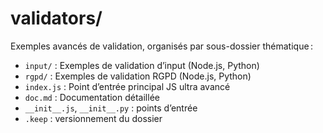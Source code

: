 # validators/

Exemples avancés de validation, organisés par sous-dossier thématique :

- `input/` : Exemples de validation d’input (Node.js, Python)
- `rgpd/` : Exemples de validation RGPD (Node.js, Python)
- `index.js` : Point d’entrée principal JS ultra avancé
- `doc.md` : Documentation détaillée
- `__init__.js`, `__init__.py` : points d’entrée
- `.keep` : versionnement du dossier
